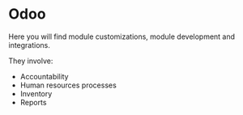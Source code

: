 # Odoo

Here you will find module customizations, module development and integrations. 

They involve:

- Accountability 
- Human resources processes
- Inventory
- Reports


